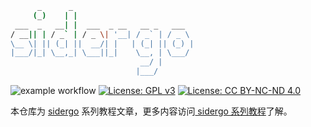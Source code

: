 ```bash
      _      _
     (_)    | |
 ___  _   __| |  ___  _ __   __ _   ___
/ __|| | / _` | / _ \| '__| / _` | / _ \
\__ \| || (_| ||  __/| |   | (_| || (_) |
|___/|_| \__,_| \___||_|    \__, | \___/
                             __/ |
                            |___/

```

![example workflow](https://github.com/chenjiayao/sidergo-posts/actions/workflows/master.yml/badge.svg)
[![License: GPL v3](https://img.shields.io/badge/License-GPL%20v3-brightgreen.svg)](https://www.gnu.org/licenses/gpl-3.0)
[![License: CC BY-NC-ND 4.0](https://img.shields.io/badge/License-CC%20BY--NC--ND%204.0-lightgrey.svg)](https://creativecommons.org/licenses/by-nc-nd/4.0/)

本仓库为 [sidergo](https://github.com/chenjiayao/sidergo) 系列教程文章，更多内容访问[ sidergo 系列教程](https://chenjiayao.github.io/sidergo-posts/posts/chapter-1.html)了解。